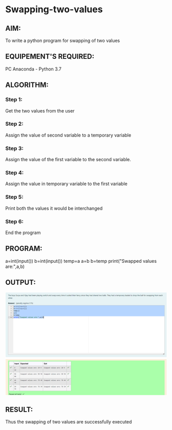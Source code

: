 # Swapping-two-values
## AIM:
To write a python program for swapping of two values
## EQUIPEMENT'S REQUIRED: 
PC
Anaconda - Python 3.7
## ALGORITHM: 
### Step 1:
Get the two values from the user
### Step 2: 
Assign the value of second variable to a temporary variable 
### Step 3: 
Assign the value of the first variable to the second variable.
### Step 4:  
Assign the value in temporary variable to the first variable
### Step 5: 
Print both the values it would be interchanged
### Step 6: 
End the program
## PROGRAM:

a=int(input())
b=int(input())
temp=a
a=b
b=temp
print("Swapped values are:",a,b)

## OUTPUT:
![alt text](image.png)
	
## RESULT:
Thus the swapping of two values are successfully executed



